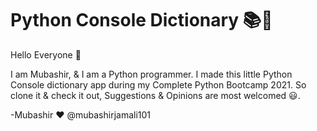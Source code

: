 # Python Console Dictionary 📚📖

Hello Everyone 👋

  I am Mubashir, & I am a Python programmer. I made this little Python Console dictionary app during my Complete Python Bootcamp 2021. So clone it & check it out, Suggestions & 
Opinions are most welcomed 😃.

-Mubashir ❤ @mubashirjamali101
